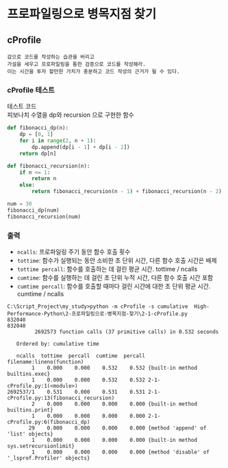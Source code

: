 # 프로파일링으로 병목지점 찾기

## cProfile
```shell script
감으로 코드를 작성하는 습관을 버리고
가설을 세우고 프로파일링을 통한 검증으로 코드를 작성해라.
이는 시간을 투자 할만한 가치가 충분하고 코드 작성의 근거가 될 수 있다.
```

### cProfile 테스트
테스트 코드  
피보나치 수열을 dp와 recursion 으로 구현한 함수
```python
def fibonacci_dp(n):
    dp = [0, 1]
    for i in range(2, n + 1):
        dp.append(dp[i - 1] + dp[i - 2])
    return dp[n]

def fibonacci_recursion(n):
    if n <= 1:
        return n
    else:
        return fibonacci_recursion(n - 1) + fibonacci_recursion(n - 2)

num = 30
fibonacci_dp(num)
fibonacci_recursion(num)
```
### 출력
* `ncalls`: 프로파일링 주기 동안 함수 호출 횟수
* `tottime`: 함수가 실행되는 동안 소비한 초 단위 시간, 다른 함수 호출 시간은 배제
* `tottime percall`: 함수를 호출하는 데 걸린 평균 시간. tottime / ncalls
* `cumtime`: 함수를 실행하는 데 걸린 초 단위 누적 시간, 다른 함수 호출 시간 포함
* `cumtime percall`: 함수를 호출할 때마다 걸린 시간에 대한 초 단위 평균 시간. cumtime / ncalls
```
C:\Script_Project\my_study>python -m cProfile -s cumulative  High-Performance-Python\2-프로파일링으로-병목지점-찾기\2-1-cProfile.py
832040
832040
         2692573 function calls (37 primitive calls) in 0.532 seconds

   Ordered by: cumulative time

   ncalls  tottime  percall  cumtime  percall filename:lineno(function)
        1    0.000    0.000    0.532    0.532 {built-in method builtins.exec}
        1    0.000    0.000    0.532    0.532 2-1-cProfile.py:1(<module>)
2692537/1    0.531    0.000    0.531    0.531 2-1-cProfile.py:13(fibonacci_recursion)
        2    0.000    0.000    0.000    0.000 {built-in method builtins.print}
        1    0.000    0.000    0.000    0.000 2-1-cProfile.py:6(fibonacci_dp)
       29    0.000    0.000    0.000    0.000 {method 'append' of 'list' objects}
        1    0.000    0.000    0.000    0.000 {built-in method sys.setrecursionlimit}
        1    0.000    0.000    0.000    0.000 {method 'disable' of '_lsprof.Profiler' objects}
```